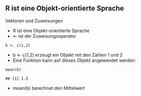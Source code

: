 R ist eine Objekt-orientierte Sprache
-------------------------------------

Vektoren und Zuweisungen

-   R ist eine Objekt-orientierte Sprache
-   \<- ist der Zuweisungsoperator

<!-- -->

    b <- c(1,2)

-   b \<- c(1,2) erzeugt ein Objekt mit den Zahlen 1 und 2
-   Eine Funktion kann auf dieses Objekt angewendet werden:

<!-- -->

    mean(b)

    ## [1] 1.5

-   mean(b) berechnet den Mittelwert
